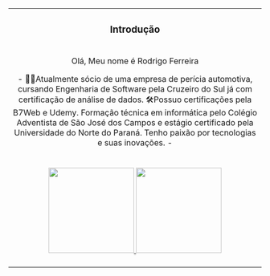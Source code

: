 <!--header-->
<table>
  <tr><th colspan="2"><h3>Introdução</h3></th></tr>
  <tr><td colspan="2" align="center"><p>Olá, Meu nome é Rodrigo Ferreira </p>
   - 🕵️‍♀️Atualmente sócio de uma empresa de perícia automotiva, cursando Engenharia de Software pela Cruzeiro do Sul já com certificação de análise de dados. 🛠Possuo certificações pela B7Web e Udemy. Formação técnica em informática pelo Colégio Adventista de São José dos Campos e estágio certificado pela Universidade do Norte do Paraná. Tenho paixão por tecnologias e suas inovações. - <br/><br/><br/>
<div align="center">
  <a href="https://github.com/programkit13">
  <img height="170em" src="https://github-readme-stats.vercel.app/api?username=programkit13&show_icons=true&theme=dracula&include_all_commits=true&count_private=true"/>
  <img height="170em" src="https://github-readme-stats.vercel.app/api/top-langs/?username=programkit13&layout=compact&langs_count=7&theme=dracula"/>
</div>
<div style="display: inline_block"><br>
 
  

</div>
</td></tr>
 
